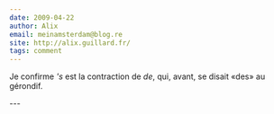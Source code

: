 ```yaml
---
date: 2009-04-22
author: Alix
email: meinamsterdam@blog.re
site: http://alix.guillard.fr/
tags: comment
---
```


<p>Je confirme <i>'s</i> est la contraction de <i>de</i>, qui, avant, se disait «des» au gérondif.</p>
---